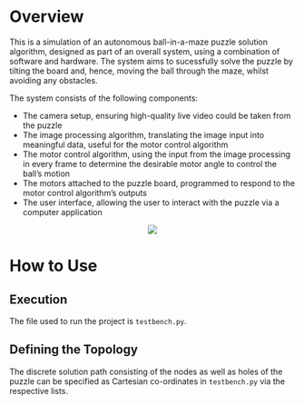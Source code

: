 # Overview

This is a simulation of an autonomous ball-in-a-maze puzzle solution algorithm, designed as part of an overall system, using a combination of software and hardware. The system aims to sucessfully solve the puzzle by tilting the board and, hence, moving the ball through the maze, whilst avoiding any obstacles.

The system consists of the following components:

* The camera setup, ensuring high-quality live video could be taken from the puzzle
* The image processing algorithm, translating the image input into meaningful data, useful for the motor control algorithm
* The motor control algorithm, using the input from the image processing in every frame to determine the desirable motor angle to control the ball’s motion
* The motors attached to the puzzle board, programmed to respond to the motor control algorithm’s outputs
* The user interface, allowing the user to interact with the puzzle via a computer application

<p align = "center">
    <img src="https://github.com/alexandrosfloros/Rolling-Ball-Control/blob/main/system_flowchart.png">
</p>

# How to Use

## Execution

The file used to run the project is ``testbench.py``.

## Defining the Topology

The discrete solution path consisting of the nodes as well as holes of the puzzle can be specified as Cartesian co-ordinates in ``testbench.py`` via the respective lists.
